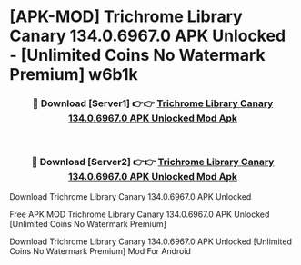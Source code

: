 # [APK-MOD] Trichrome Library Canary 134.0.6967.0 APK Unlocked - [Unlimited Coins No Watermark Premium] w6b1k



<div align="center">
<h3>🔴 Download [Server1] 👉👉 <a href="https://momento.my/?title=Trichrome_Library_Canary_134.0.6967.0_APK_Unlocked">Trichrome Library Canary 134.0.6967.0 APK Unlocked Mod Apk</a></h3><br>

<h3>🔴 Download [Server2] 👉👉 <a href="https://momento.my/?title=Trichrome_Library_Canary_134.0.6967.0_APK_Unlocked">Trichrome Library Canary 134.0.6967.0 APK Unlocked Mod Apk</a></h3>
</div>



Download Trichrome Library Canary 134.0.6967.0 APK Unlocked 

Free APK MOD Trichrome Library Canary 134.0.6967.0 APK Unlocked [Unlimited Coins No Watermark Premium]

Download Trichrome Library Canary 134.0.6967.0 APK Unlocked [Unlimited Coins No Watermark Premium] Mod For Android
